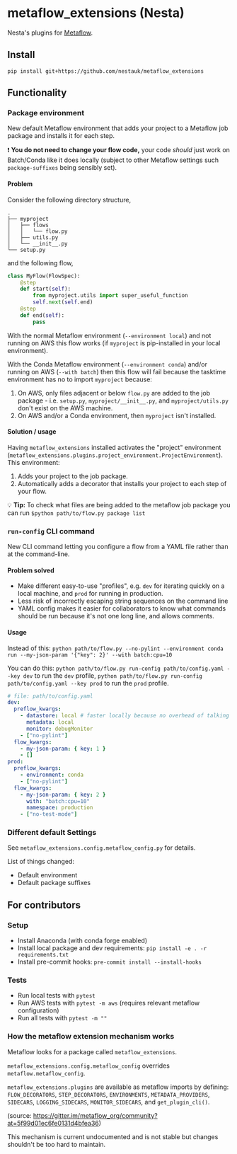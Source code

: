 # metaflow_extensions (Nesta)

Nesta's plugins for [Metaflow](metaflow.org).

## Install

`pip install git+https://github.com/nestauk/metaflow_extensions`

## Functionality

### Package environment

New default Metaflow environment that adds your project to a Metaflow job package and installs it for each step.

:exclamation: **You do not need to change your flow code,** your code _should_ just work on Batch/Conda like it does locally (subject to other Metaflow settings such `package-suffixes` being sensibly set).

#### Problem

Consider the following directory structure,

```tree
.
├── myproject
│   ├── flows
│   │   └── flow.py
│   ├── utils.py
│   └── __init__.py
└── setup.py
```

and the following flow,

```python
class MyFlow(FlowSpec):
    @step
    def start(self):
        from myproject.utils import super_useful_function
        self.next(self.end)
    @step
    def end(self):
        pass
```

With the normal Metaflow environment (`--environment local`) and not running on AWS this flow works (if `myproject` is pip-installed in your local environment).

With the Conda Metaflow environment (`--environment conda`) and/or running on AWS (`--with batch`) then this flow will fail because the tasktime environment has no to import `myproject` because:

1. On AWS, only files adjacent or below `flow.py` are added to the job package - i.e. `setup.py`, `myproject/__init__.py`, and `myproject/utils.py` don't exist on the AWS machine.
2. On AWS and/or a Conda environment, then `myproject` isn't installed.

#### Solution / usage

Having `metaflow_extensions` installed activates the "project" environment (`metaflow_extensions.plugins.project_environment.ProjectEnvironment`).
This environment:

1. Adds your project to the job package.
2. Automatically adds a decorator that installs your project to each step of your flow.

:bulb: **Tip:** To check what files are being added to the metaflow job package you can run `$python path/to/flow.py package list`

### `run-config` CLI command

New CLI command letting you configure a flow from a YAML file rather than at the command-line.

#### Problem solved

- Make different easy-to-use "profiles", e.g. `dev` for iterating quickly on a local machine, and `prod` for running in production.
- Less risk of incorrectly escaping string sequences on the command line
- YAML config makes it easier for collaborators to know what commands should be run because it's not one long line, and allows comments.

#### Usage

Instead of this:
`python path/to/flow.py --no-pylint --environment conda run --my-json-param '{"key": 2}' --with batch:cpu=10`

You can do this:
`python path/to/flow.py run-config path/to/config.yaml --key dev` to run the `dev` profile,
`python path/to/flow.py run-config path/to/config.yaml --key prod` to run the `prod` profile.

```yaml
# file: path/to/config.yaml
dev:
  preflow_kwargs:
    - datastore: local # faster locally because no overhead of talking to S3
      metadata: local
      monitor: debugMonitor
    - ["no-pylint"]
  flow_kwargs:
    - my-json-param: { key: 1 }
    - []
prod:
  preflow_kwargs:
    - environment: conda
    - ["no-pylint"]
  flow_kwargs:
    - my-json-param: { key: 2 }
      with: "batch:cpu=10"
      namespace: production
    - ["no-test-mode"]
```

### Different default Settings

See `metaflow_extensions.config.metaflow_config.py` for details.

List of things changed:

- Default environment
- Default package suffixes

## For contributors

### Setup

- Install Anaconda (with conda forge enabled)
- Install local package and dev requirements: `pip install -e . -r requirements.txt`
- Install pre-commit hooks: `pre-commit install --install-hooks`

### Tests

- Run local tests with `pytest`
- Run AWS tests with `pytest -m aws` (requires relevant metaflow configuration)
- Run all tests with `pytest -m ""`

### How the metaflow extension mechanism works

Metaflow looks for a package called `metaflow_extensions`.

`metaflow_extensions.config.metaflow_config` overrides `metaflow.metaflow_config`.

`metaflow_extensions.plugins` are available as metaflow imports by defining: `FLOW_DECORATORS`, `STEP_DECORATORS`, `ENVIRONMENTS`, `METADATA_PROVIDERS`, `SIDECARS`, `LOGGING_SIDECARS`, `MONITOR_SIDECARS`, and `get_plugin_cli()`.

(source: https://gitter.im/metaflow_org/community?at=5f99d01ec6fe0131d4bfea36)

This mechanism is current undocumented and is not stable but changes shouldn't be too hard to maintain.
